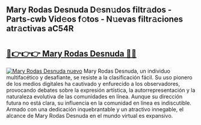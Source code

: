 ## Mary Rodas Desnuda D𝚎sn𝚞dos filtr𝚊dos - Parts-cwb Vid𝚎os f𝚘tos - N𝚞evas filtr𝚊ciones atr𝚊ctivas aC54R

# <h2><a href="http://mbaypa.tromn.icu/?c=Mary+Rodas+Desnuda">🔗👉👉👉 Mary Rodas Desnuda 🔗🔗</a></h2>

[![Mary Rodas Desnuda nuevo](https://i.imgur.com/pEAQMta.gif)](http://mbaypa.tromn.icu/?c=Mary+Rodas+Desnuda)
Mary Rodas Desnuda, un individuo multifacético y desafiante, se resiste a la clasificación fácil. Su uso pionero de los medios digitales ha cautivado y enfurecido a los observadores, provocando debates sobre la expresión artística, la autorrepresentación y la naturaleza evolutiva de las comunidades en línea. Aunque su dirección futura no está clara, su influencia en la comunidad en línea es indiscutible. Armado con una dedicación inquebrantable y un atractivo innegable, el alcance de Mary Rodas Desnuda en el mundo virtual es expansivo.
